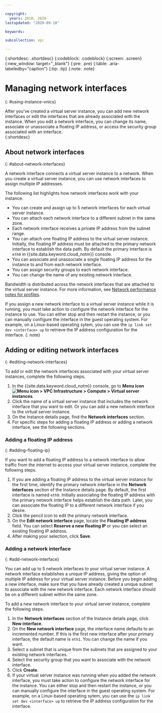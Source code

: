```yaml
---

copyright:
  years: 2018, 2020
lastupdated: "2020-09-18"

keywords: 

subcollection: vpc

---
```


{:shortdesc: .shortdesc}
{:codeblock: .codeblock}
{:screen: .screen}
{:new_window: target="_blank"}
{:pre: .pre}
{:table: .aria-labeledby="caption"}
{:tip: .tip}
{:note: .note}

# Managing network interfaces
{: #using-instance-vnics}

After you've created a virtual server instance, you can add new network interfaces or edit the interfaces that are already associated with the instance. When you edit a network interface, you can change its name, associate or unassociate a floating IP address, or access the security group associated with an interface.  
{:shortdesc}

## About network interfaces
{: #about-network-interfaces}

A network interface connects a virtual server instance to a network. When you create a virtual server 
instance, you can use network interfaces to assign multiple IP addresses. 

The following list highlights how network interfaces work with your instance.

* You can create and assign up to 5 network interfaces for each virtual server instance. 
* You can attach each network interface to a different subnet in the same zone.
* Each network interface receives a private IP address from the subnet range.
* You can attach one floating IP address to the virtual server instance. Initially, the floating IP address must be attached to the primary network interface to establish the data path. By default the primary interface is `eth0` in {{site.data.keyword.cloud_notm}} console.
* You can associate and unassociate a single floating IP address for the instance to and from each network interface.
* You can assign security groups to each network interface.
* You can change the name of any existing network interface.

Bandwidth is distributed across the network interfaces that are attached to the virtual server instance. For more information, see [Network performance notes for profiles](/docs/vpc?topic=vpc-profiles#network-perf-notes-for-profiles).

If you assign a new network interface to a virtual server instance while it is running, you must take action to configure the network interface for the instance to use. You can either stop and then restart the instance, or you can manually configure the interface in the guest operating system. For example, on a Linux-based operating sytem, you can use the `ip link set dev <interface> up` to retrieve the IP address configuration for the interface. 
{: note}


## Adding or editing network interfaces
{: #editing-network-interfaces}

To add or edit the network interfaces associated with your virtual server instances, complete the following steps. 
1. In the {{site.data.keyword.cloud_notm}} console, go to **Menu icon ![Menu icon](../icons/icon_hamburger.svg) > VPC Infrastructure > Compute > Virtual server instances**.
2. Click the name of a virtual server instance that includes the network interface that you want to edit. Or you can add a new network interface to the virtual server instance.
3. On the Instance details page, find the **Network interfaces** section.  
4. For specific steps for adding a floating IP address or adding a network interface, see the following sections. 

### Adding a floating IP address
{: #adding-floating-ip} 

If you want to add a floating IP address to a network interface to allow traffic from the internet to access your virtual 
server instance, complete the following steps. 

1. If you are adding a floating IP address to the virtual server instance for the first time, identify the primary network interface in the **Network interfaces** section of the Instance details page. 
By default, the first interface is named `eth0`. Initially associating the floating IP address with the primary network interface helps 
establish the data path. Later, you can associate the floating IP to a different network interface if you desire.
2. Click the pencil icon to edit the primary network interface. 
3. On the **Edit network interface** page, locate the **Floating IP address** field. You can select **Reserve a new floating IP** or you can select an existing 
floating IP address. 
4. After making your selection, click **Save**.

### Adding a network interface
{: #add-network-interface} 

You can add up to 5 network interfaces to your virtual server instance. A network interface establishes a unique IP address, 
giving the option of multiple IP address for your virtual server instance. Before you begin adding a new interface, make sure that 
you have already created a unique subnet to associate with the new network interface. Each network interface should be on a different subnet within 
the same zone. 

To add a new network interface to your virtual server instance, complete the following steps. 

1. In the **Network interfaces** section of the Instance details page, click **New interface**.
2. On the **New network interface** page, the interface name defaults to an incremented number. If this is the first new interface after your primary interface, the default name is `eth1`. You can change the name if you want. 
3. Select a subnet that is unique from the subnets that are assigned to your existing network interfaces. 
4. Select the security group that you want to associate with the network interface. 
5. Click **Create**. 
6. If your virtual server instance was running when you added the network interface, you must take action to configure the network interface for the instance. You can either stop and then restart the instance, or you can manually configure the interface in the guest operating system. For example, on a Linux-based operating sytem, you can use the `ip link set dev <interface> up` to retrieve the IP address configuration for the interface. 
